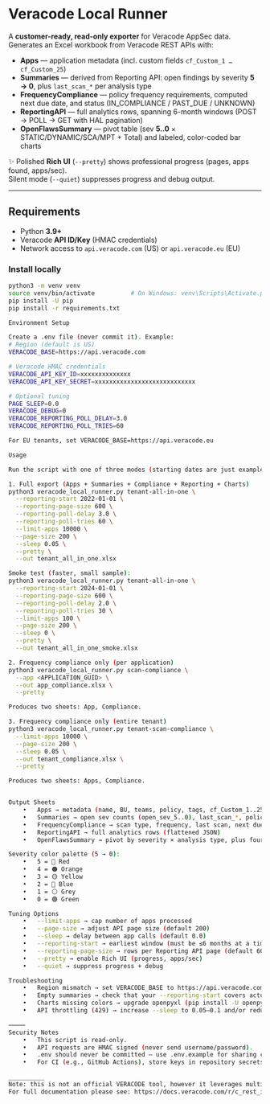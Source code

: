 # Veracode Local Runner

A **customer-ready, read-only exporter** for Veracode AppSec data.  
Generates an Excel workbook from Veracode REST APIs with:

- **Apps** — application metadata (incl. custom fields `cf_Custom_1 … cf_Custom_25`)
- **Summaries** — derived from Reporting API: open findings by severity **5 → 0**, plus `last_scan_*` per analysis type
- **FrequencyCompliance** — policy frequency requirements, computed next due date, and status (IN_COMPLIANCE / PAST_DUE / UNKNOWN)
- **ReportingAPI** — full analytics rows, spanning 6-month windows (POST → POLL → GET with HAL pagination)
- **OpenFlawsSummary** — pivot table (sev **5..0** × STATIC/DYNAMIC/SCA/MPT + Total) and labeled, color-coded bar charts

✨ Polished **Rich UI** (`--pretty`) shows professional progress (pages, apps found, apps/sec).  
Silent mode (`--quiet`) suppresses progress and debug output.

---

## Requirements

- Python **3.9+**  
- Veracode **API ID/Key** (HMAC credentials)  
- Network access to `api.veracode.com` (US) or `api.veracode.eu` (EU)

### Install locally

```bash
python3 -m venv venv
source venv/bin/activate          # On Windows: venv\Scripts\Activate.ps1
pip install -U pip
pip install -r requirements.txt

Environment Setup

Create a .env file (never commit it). Example:
# Region (default is US)
VERACODE_BASE=https://api.veracode.com

# Veracode HMAC credentials
VERACODE_API_KEY_ID=xxxxxxxxxxxxxx
VERACODE_API_KEY_SECRET=xxxxxxxxxxxxxxxxxxxxxxxxxxxx

# Optional tuning
PAGE_SLEEP=0.0
VERACODE_DEBUG=0
VERACODE_REPORTING_POLL_DELAY=3.0
VERACODE_REPORTING_POLL_TRIES=60

For EU tenants, set VERACODE_BASE=https://api.veracode.eu

Usage

Run the script with one of three modes (starting dates are just examples, feel free to adjust them as you need them to be):

1. Full export (Apps + Summaries + Compliance + Reporting + Charts)
python3 veracode_local_runner.py tenant-all-in-one \
  --reporting-start 2022-01-01 \
  --reporting-page-size 600 \
  --reporting-poll-delay 3.0 \
  --reporting-poll-tries 60 \
  --limit-apps 10000 \
  --page-size 200 \
  --sleep 0.05 \
  --pretty \
  --out tenant_all_in_one.xlsx

Smoke test (faster, small sample):
python3 veracode_local_runner.py tenant-all-in-one \
  --reporting-start 2024-01-01 \
  --reporting-page-size 600 \
  --reporting-poll-delay 2.0 \
  --reporting-poll-tries 30 \
  --limit-apps 100 \
  --page-size 200 \
  --sleep 0 \
  --pretty \
  --out tenant_all_in_one_smoke.xlsx

2. Frequency compliance only (per application)
python3 veracode_local_runner.py scan-compliance \
  --app <APPLICATION_GUID> \
  --out app_compliance.xlsx \
  --pretty

Produces two sheets: App, Compliance.

3. Frequency compliance only (entire tenant)
python3 veracode_local_runner.py tenant-scan-compliance \
  --limit-apps 10000 \
  --page-size 200 \
  --sleep 0.05 \
  --out tenant_compliance.xlsx \
  --pretty

Produces two sheets: Apps, Compliance.


Output Sheets
	•	Apps → metadata (name, BU, teams, policy, tags, cf_Custom_1..25)
	•	Summaries → open sev counts (open_sev_5..0), last_scan_*, policy_status
	•	FrequencyCompliance → scan type, frequency, last scan, next due, status (+ cf_*)
	•	ReportingAPI → full analytics rows (flattened JSON)
	•	OpenFlawsSummary → pivot by severity × analysis type, plus four bar charts

Severity color palette (5 → 0):
	•	5 = 🔴 Red
	•	4 = 🟠 Orange
	•	3 = 🟡 Yellow
	•	2 = 🔵 Blue
	•	1 = ⚪ Grey
	•	0 = 🟢 Green

Tuning Options
	•	--limit-apps → cap number of apps processed
	•	--page-size → adjust API page size (default 200)
	•	--sleep → delay between app calls (default 0.0)
	•	--reporting-start → earliest window (must be ≤6 months at a time; script walks windows until now)
	•	--reporting-page-size → rows per Reporting API page (default 600)
	•	--pretty → enable Rich UI (progress, apps/sec)
	•	--quiet → suppress progress + debug

Troubleshooting
	•	Region mismatch → set VERACODE_BASE to https://api.veracode.com (US, default) or https://api.veracode.eu (EU).
	•	Empty summaries → check that your --reporting-start covers actual findings data.
	•	Charts missing colors → upgrade openpyxl (pip install -U openpyxl). Labels always display.
	•	API throttling (429) → increase --sleep to 0.05–0.1 and/or reduce --limit-apps.

⸻
Security Notes
	•	This script is read-only.
	•	API requests are HMAC signed (never send username/password).
	•	.env should never be committed — use .env.example for sharing config.
	•	For CI (e.g., GitHub Actions), store keys in repository secrets.

__________
Note: this is not an official VERACODE tool, however it leverages multiple VERACODE REST API.
For full documentation please see: https://docs.veracode.com/r/c_rest_intro

